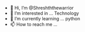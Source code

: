 - 👋 Hi, I’m @Shreshththewarrior
- 👀 I’m interested in ... Technology
- 🌱 I’m currently learning ... python
- 📫 How to reach me ... 

<!---
Shreshththewarrior/Shreshththewarrior is a ✨ special ✨ repository because its `README.md` (this file) appears on your GitHub profile.
You can click the Preview link to take a look at your changes.
--->
